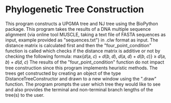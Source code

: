 # Phylogenetic Tree Construction
This program constructs a UPGMA tree and NJ tree using the BioPython package. This program takes the results of a DNA multiple sequence alignment (via online tool MUSCLE, taking a text file of FASTA sequences as input, example provided as "sequences.txt") in .clw format as input. The distance matrix is calculated first and then the "four_point_condition" function is called which checks if the distance matrix is additive or not by checking the following formula:
max{𝑑(𝑎, 𝑐) + 𝑑(𝑏, 𝑑), 𝑑(𝑎, 𝑑) + 𝑑(𝑏, 𝑐)} ≥ 𝑑(𝑎, 𝑏) + 𝑑(𝑑, 𝑐)
The results of the "four_point_condition" function do not impact tree construction since this program implements heuristic methods. 
The trees get constructed by creating an object of the type DistanceTreeConstructor and drawn to a new window using the ".draw" function. The program prompts the user which tree they would like to see and also provides the terminal and non-terminal branch lengths of the tree(s) to the user.
